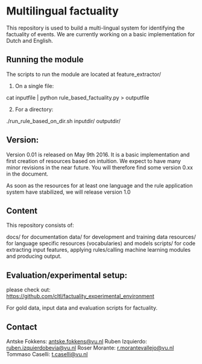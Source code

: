 # Multilingual factuality

This repository is used to build a multi-lingual system for identifying the factuality of events.
We are currently working on a basic implementation for Dutch and English.


## Running the module

The scripts to run the module are located at feature_extractor/

1. On a single file:

cat inputfile | python rule_based_factuality.py > outputfile


2. For a directory:

./run_rule_based_on_dir.sh inputdir/ outputdir/ 

## Version:

Version 0.01 is released on May 9th 2016. It is a basic implementation and first creation of resources based on intuition.
We expect to have many minor revisions in the near future. You will therefore find some version 0.xx in the document.


As soon as the resources for at least one language and the rule application system have stabilized, we will release version 1.0


## Content

This repository consists of:

docs/ for documentation
data/ for development and training data 
resources/ for language specific resources (vocabularies) and models
scripts/ for code extracting input features, applying rules/calling machine learning modules and producing output.

## Evaluation/experimental setup:

please check out: https://github.com/cltl/factuality_experimental_environment

For gold data, input data and evaluation scripts for factuality.


## Contact

Antske Fokkens: antske.fokkens@vu.nl
Ruben Izquierdo: ruben.izquierdobevia@vu.nl
Roser Morante: r.morantevallejo@vu.nl
Tommaso Caselli: t.caselli@vu.nl

